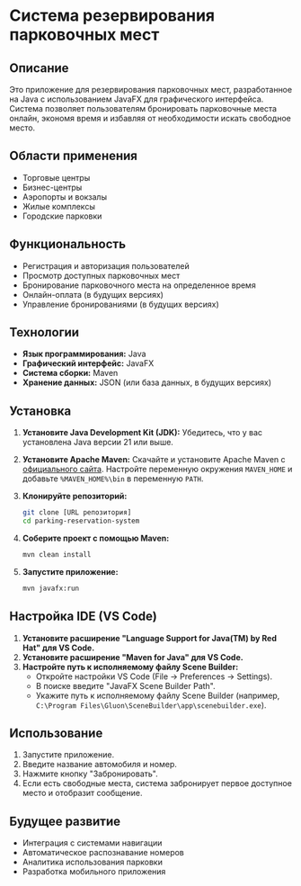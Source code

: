 # Система резервирования парковочных мест

## Описание

Это приложение для резервирования парковочных мест, разработанное на Java с использованием JavaFX для графического интерфейса. Система позволяет пользователям бронировать парковочные места онлайн, экономя время и избавляя от необходимости искать свободное место.

## Области применения

*   Торговые центры
*   Бизнес-центры
*   Аэропорты и вокзалы
*   Жилые комплексы
*   Городские парковки

## Функциональность

*   Регистрация и авторизация пользователей
*   Просмотр доступных парковочных мест
*   Бронирование парковочного места на определенное время
*   Онлайн-оплата (в будущих версиях)
*   Управление бронированиями (в будущих версиях)

## Технологии

*   **Язык программирования:** Java
*   **Графический интерфейс:** JavaFX
*   **Система сборки:** Maven
*   **Хранение данных:** JSON (или база данных, в будущих версиях)

## Установка

1.  **Установите Java Development Kit (JDK):** Убедитесь, что у вас установлена Java версии 21 или выше.

2.  **Установите Apache Maven:**  Скачайте и установите Apache Maven с [официального сайта](https://maven.apache.org/download.cgi).  Настройте переменную окружения `MAVEN_HOME` и добавьте `%MAVEN_HOME%\bin` в переменную `PATH`.

3.  **Клонируйте репозиторий:**
    ```bash
    git clone [URL репозитория]
    cd parking-reservation-system
    ```

4.  **Соберите проект с помощью Maven:**
    ```bash
    mvn clean install
    ```

5.  **Запустите приложение:**
    ```bash
    mvn javafx:run
    ```

## Настройка IDE (VS Code)

1.  **Установите расширение "Language Support for Java(TM) by Red Hat" для VS Code.**
2.  **Установите расширение "Maven for Java" для VS Code.**
3.  **Настройте путь к исполняемому файлу Scene Builder:**
    *   Откройте настройки VS Code (File -> Preferences -> Settings).
    *   В поиске введите "JavaFX Scene Builder Path".
    *   Укажите путь к исполняемому файлу Scene Builder (например, `C:\Program Files\Gluon\SceneBuilder\app\scenebuilder.exe`).

## Использование

1.  Запустите приложение.
2.  Введите название автомобиля и номер.
3.  Нажмите кнопку "Забронировать".
4.  Если есть свободные места, система забронирует первое доступное место и отобразит сообщение.

## Будущее развитие

*   Интеграция с системами навигации
*   Автоматическое распознавание номеров
*   Аналитика использования парковки
*   Разработка мобильного приложения
